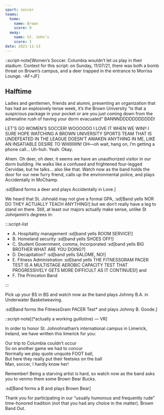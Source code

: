 ```yaml
---
sport: soccer
teams:
  home:
    name: Brown
    score: 0
  away:
    name: St. John’s
    score: 1
date: 2021-11-13
---
```


::script-note[Women’s Soccer. Columbia wouldn’t let us play in their stadium. Context for this script: on Sunday, 11/07/21, there was both a bomb threat on Brown’s campus, and a deer trapped in the entrance to Morriss Lounge. -AF+JF]

## Halftime

Ladies and gentlemen, friends and alumni, presenting an organization that has had an explosively tense week, it’s the Brown University “is that a suspicious package in your pocket or are you just coming down from the adrenaline rush of having your dorm evacuated” BANNNDDDDDDDDDDD!

LET’S GO WOMEN’S SOCCER! WOOOOOO I LOVE IT WHEN WE WIN!! I SURE HOPE WATCHING A BROWN UNIVERSITY SPORTS TEAM THAT IS UNDEFEATED IN THE LEAGUE DOESN’T AWAKEN ANYTHING IN ME, LIKE AN INSATIABLE DESIRE TO WIIIIIIIIIIN! OH—oh wait, hang on, I’m getting a phone call… Uh-huh. Yeah. Okay.

Ahem. Oh deer, oh deer, it seems we have an unauthorized visitor in our dorm building. He walks like a confused and frightened four-legged Cervidae, but he talks… also like that. Watch now as the band holds the door for our new furry friend, calls up the environmental police, and plays Accidentally in MoChamp.

:sd[Band forms a deer and plays Accidentally in Love.]

We heard that St. Johnald may not give a formal GPA, :sd[Band yells NOR DO THEY ACTUALLY TEACH ANYTHING!] but we don’t really have a leg to stand on there. Still, at least our majors actually make sense, unlike St Johnjamin’s degrees in:

:::script-list

- A. Hospitality management :sd[band yells ROOM SERVICE!]
- B. Homeland security :sd[band yells SHOES OFF!]
- C. Student Government, comma, Incorporated :sd[band yells BIG BROTHER WHAT ARE YOU DOING?]
- D. Decapitation? :sd[band yells SALOME, NO!]
- E. Fitness Administration :sd[band yells THE FITNESSGRAM PACER TEST IS A MULTISTAGE AEROBIC CAPACITY TEST THAT PROGRESSIVELY GETS MORE DIFFICULT AS IT CONTINUES!] and
- F. The Princeton Band

:::

Pick up your BS in BS and watch now as the band plays Johnny B.A. in Underwater Basketweaving.

:sd[Band forms the FitnessGram PACER Test* and plays Johnny B. Goode.]

::script-note[(*actually a working guillotine) — VR]

In order to honor St. Johnohnathan’s international campus in Limerick, Ireland, we have written this limerick for you:

Our trip to Columbia couldn’t occur\
So on another game we had to concur\
Normally we play quote unquote FOOT ball,\
But here they really put their feetsies on the ball\
Man, soccer, I hardly know her!

Remember! Being a starving artist is hard, so watch now as the band asks you to venmo them some Brown Bear Bucks.

:sd[Band forms a B and plays Brown Bear]

Thank you for participating in our “usually humorous and frequently rude” time-honored tradition (not that you had any choice in the matter). Brown Band Out.
